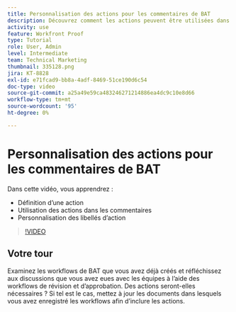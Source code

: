 ```yaml
---
title: Personnalisation des actions pour les commentaires de BAT
description: Découvrez comment les actions peuvent être utilisées dans les commentaires de BAT. Découvrez comment configurer et personnaliser des libellés d’action pour les fonctions de vérification de .
activity: use
feature: Workfront Proof
type: Tutorial
role: User, Admin
level: Intermediate
team: Technical Marketing
thumbnail: 335128.png
jira: KT-8828
exl-id: e71fcad9-bb8a-4adf-8469-51ce190d6c54
doc-type: video
source-git-commit: a25a49e59ca483246271214886ea4dc9c10e8d66
workflow-type: tm+mt
source-wordcount: '95'
ht-degree: 0%

---
```


# Personnalisation des actions pour les commentaires de BAT

Dans cette vidéo, vous apprendrez :

* Définition d’une action
* Utilisation des actions dans les commentaires
* Personnalisation des libellés d’action

>[!VIDEO](https://video.tv.adobe.com/v/335128/?quality=12&learn=on)

## Votre tour

Examinez les workflows de BAT que vous avez déjà créés et réfléchissez aux discussions que vous avez eues avec les équipes à l’aide des workflows de révision et d’approbation. Des actions seront-elles nécessaires ? Si tel est le cas, mettez à jour les documents dans lesquels vous avez enregistré les workflows afin d’inclure les actions.

